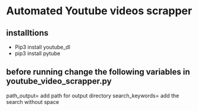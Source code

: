 # Automated Youtube videos scrapper

## installtions 

* Pip3 install youtube_dl
* pip3 install pytube

## before running change the following variables in youtube_video_scrapper.py

path_output= add path for output directory 
search_keywords= add the search without space

